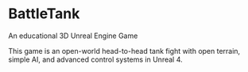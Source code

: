 # BattleTank
An educational 3D Unreal Engine Game

This game is an open-world head-to-head tank fight with open terrain, simple AI, and advanced control systems in Unreal 4.
